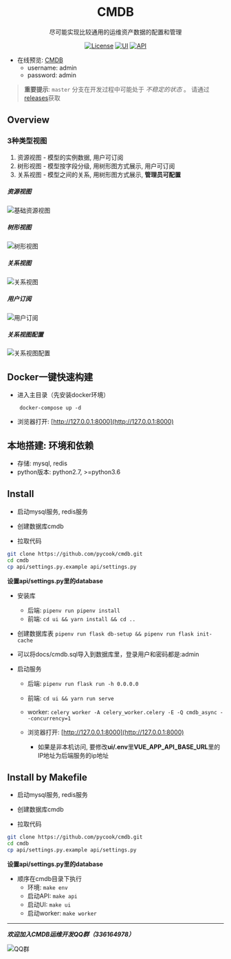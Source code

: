<h1 align="center">CMDB</h1>
<div align="center">
尽可能实现比较通用的运维资产数据的配置和管理
</div>

<div align="center">

[![License](https://img.shields.io/badge/License-GPLv2-brightgreen)](https://github.com/pycook/cmdb/blob/master/LICENSE)
[![UI](https://img.shields.io/badge/UI-Ant%20Design%20Pro%20Vue-brightgreen)](https://github.com/sendya/ant-design-pro-vue) 
[![API](https://img.shields.io/badge/API-Flask-brightgreen)](https://github.com/pallets/flask) 

</div>



- 在线预览: [CMDB](http://121.42.12.46:8000)
    - username: admin
    - password: admin
    
> **重要提示**: `master` 分支在开发过程中可能处于 *不稳定的状态* 。
请通过[releases](https://github.com/pycook/cmdb/releases)获取
    
Overview
----
### 3种类型视图
1. 资源视图 - 模型的实例数据, 用户可订阅
2. 树形视图 - 模型按字段分级, 用树形图方式展示, 用户可订阅
3. 关系视图 - 模型之间的关系, 用树形图方式展示, **管理员可配置**

##### 资源视图
![基础资源视图](https://raw.githubusercontent.com/pycook/cmdb/master/ui/public/cmdb-ci.jpeg) 

##### 树形视图
![树形视图](https://raw.githubusercontent.com/pycook/cmdb/master/ui/public/cmdb-tree.jpeg) 

##### 关系视图
![关系视图](https://raw.githubusercontent.com/pycook/cmdb/master/ui/public/cmdb-relation.jpeg) 

##### 用户订阅
![用户订阅](https://raw.githubusercontent.com/pycook/cmdb/master/ui/public/cmdb-preference.jpeg)

##### 关系视图配置
![关系视图配置](https://raw.githubusercontent.com/pycook/cmdb/master/ui/public/cmdb-relation-define.jpeg)

Docker一键快速构建
----
- 进入主目录（先安装docker环境）
```
    docker-compose up -d
```

- 浏览器打开: [http://127.0.0.1:8000](http://127.0.0.1:8000)


本地搭建: 环境和依赖
----
- 存储: mysql, redis
- python版本: python2.7, >=python3.6

Install
----
- 启动mysql服务, redis服务

- 创建数据库cmdb
- 拉取代码
```bash
git clone https://github.com/pycook/cmdb.git
cd cmdb
cp api/settings.py.example api/settings.py
```
**设置api/settings.py里的database**

- 安装库
  - 后端: ```pipenv run pipenv install```
  - 前端: ```cd ui && yarn install && cd ..```
  
- 创建数据库表 ```pipenv run flask db-setup && pipenv run flask init-cache```
- 可以将docs/cmdb.sql导入到数据库里，登录用户和密码都是:admin
  
- 启动服务
  - 后端: ```pipenv run flask run -h 0.0.0.0```
  - 前端: ```cd ui && yarn run serve```
  - worker: ```celery worker -A celery_worker.celery -E -Q cmdb_async --concurrency=1```
  
  - 浏览器打开:  [http://127.0.0.1:8000](http://127.0.0.1:8000)
    - 如果是非本机访问, 要修改**ui/.env**里**VUE_APP_API_BASE_URL**里的IP地址为后端服务的ip地址


Install by Makefile
----
- 启动mysql服务, redis服务

- 创建数据库cmdb
- 拉取代码
```bash
git clone https://github.com/pycook/cmdb.git
cd cmdb
cp api/settings.py.example api/settings.py
```
**设置api/settings.py里的database**

- 顺序在cmdb目录下执行
    - 环境: ```make env```
    - 启动API: ```make api```
    - 启动UI: ```make ui```
    - 启动worker: ```make worker```


----
_**欢迎加入CMDB运维开发QQ群（336164978）**_

![QQ群](ui/public/qr_code.jpg)